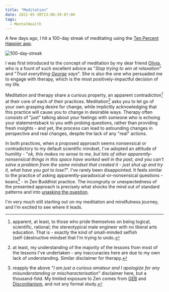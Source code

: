 ```yaml
---
title: "Meditation"
date: 2022-05-30T13:00:39-07:00
tags:
  - MentalHealth
---
```

A few days ago, I hit a 100-day streak of meditating using the [Ten Percent Happier app](https://www.tenpercent.com/).

<!--more-->
![100-day-streak](/img/100_days_meditation_streak.jpg)

I was first introduced to the concept of meditation by my dear friend [Olivia](https://twitter.com/babelfishwars/), who is a fount of such excellent advice as "_Stop trying to win at relaxation_" and "_Trust everything [George](https://www.georgelockett.com/shards) says_". She is also the one who persuaded me to engage with therapy, which is the most positively-impactful decision of my life.

Meditation and therapy share a curious property, an apparent contradiction[^1] at their core of each of their practices. Meditation[^2] asks you to let go of your own grasping desire for change, while implicitly acknowledging that this practice will cause you to change in desirable ways. Therapy often consists of "just" talking about your feelings with someone who is echoing your statementsback to you with probing questions, rather than providing fresh insights - and yet, the process can lead to astounding changes in perspective and real changes, despite the lack of any "real" actions.

In both practices, when a proposed approach seems nonsensical or contradictory to my default scientific mindset, I've adopted an attitude of humility - "_ok, this makes no sense to me, but lots of other apparently-nonsensical things in this space have worked well in the past, and you can't solve a problem from the same mindset that created it - just shut up and try it, what have you got to lose?_". I've rarely been disappointed. It feels similar to the practice of asking apparently-paradoxical-or-nonsensical questions - koans[^3] - in Zen Buddhist practice. The incongruity or unexpectedness of the presented approach is precisely what shocks the mind out of standard patterns and into [unasking the question](https://en.wikipedia.org/wiki/Mu_\(negative\)#Non-dualistic_meaning).

I'm very much still starting out on my meditation and mindfulness journey, and I'm excited to see where it leads.

[^1]: apparent, at least, to those who pride themselves on being logical, scientific, rational; the stereotypical male engineer with no liberal arts education. That is - exactly the kind of small-minded selfish (self-)destructive mindset that I'm trying to undo.
[^2]: at least, my understanding of the majority of the lessons from most of the lessons I've undertaken - any inaccuracies here are due to my own lack of understanding. Similar disclaimer for therapy.
[^3]: reapply the above "_I am just a curious amateur and I apologize for any misunderstanding or mischaracterisation_" disclaimer here, but a thousand-fold. My limited exposure to Zen comes from [GEB](https://en.wikipedia.org/wiki/G%C3%B6del,_Escher,_Bach) and [Discordianism](https://en.wikipedia.org/wiki/Discordianism), and not any formal study.